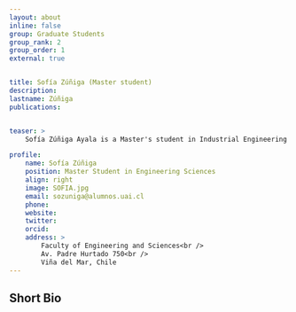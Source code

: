 ```yaml
---
layout: about
inline: false
group: Graduate Students
group_rank: 2
group_order: 1
external: true


title: Sofía Zúñiga (Master student)
description: 
lastname: Zúñiga
publications: 


teaser: >
    Sofía Zúñiga Ayala is a Master's student in Industrial Engineering at Universidad Adolfo Ibáñez. Her research focuses on resource management and optimization, with a specific interest in public health systems in Chile. She is currently working under the supervision of Jorge Acuña, PhD. Her investigations include multi-objective and robust optimization applied to healthcare resource allocation and hospital waitlist management, aiming to improve the efficiency and resilience of public healthcare services.

profile:
    name: Sofía Zúñiga
    position: Master Student in Engineering Sciences
    align: right
    image: SOFIA.jpg
    email: sozuniga@alumnos.uai.cl
    phone: 
    website: 
    twitter: 
    orcid: 
    address: >
        Faculty of Engineering and Sciences<br />
        Av. Padre Hurtado 750<br />        
        Viña del Mar, Chile
---
```




## Short Bio

